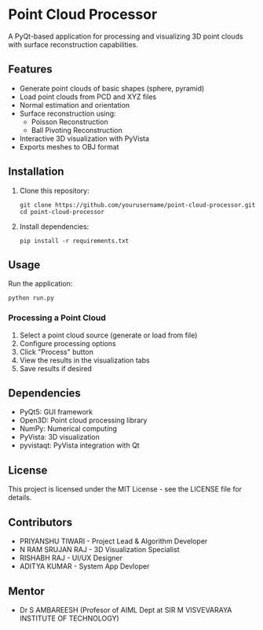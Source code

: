 # Point Cloud Processor

A PyQt-based application for processing and visualizing 3D point clouds with surface reconstruction capabilities.

## Features

- Generate point clouds of basic shapes (sphere, pyramid)
- Load point clouds from PCD and XYZ files
- Normal estimation and orientation
- Surface reconstruction using:
  - Poisson Reconstruction
  - Ball Pivoting Reconstruction
- Interactive 3D visualization with PyVista
- Exports meshes to OBJ format

## Installation

1. Clone this repository:
   ```
   git clone https://github.com/yourusername/point-cloud-processor.git
   cd point-cloud-processor
   ```

2. Install dependencies:
   ```
   pip install -r requirements.txt
   ```

## Usage

Run the application:
```
python run.py
```

### Processing a Point Cloud

1. Select a point cloud source (generate or load from file)
2. Configure processing options
3. Click "Process" button
4. View the results in the visualization tabs
5. Save results if desired

## Dependencies

- PyQt5: GUI framework
- Open3D: Point cloud processing library
- NumPy: Numerical computing
- PyVista: 3D visualization
- pyvistaqt: PyVista integration with Qt

## License

This project is licensed under the MIT License - see the LICENSE file for details.

## Contributors

- PRIYANSHU TIWARI - Project Lead & Algorithm Developer
- N RAM SRUJAN RAJ - 3D Visualization Specialist
- RISHABH RAJ - UI/UX Designer
- ADITYA KUMAR - System App Devloper

## Mentor
- Dr S AMBAREESH (Profesor of AIML Dept at SIR M VISVEVARAYA INSTITUTE OF TECHNOLOGY)